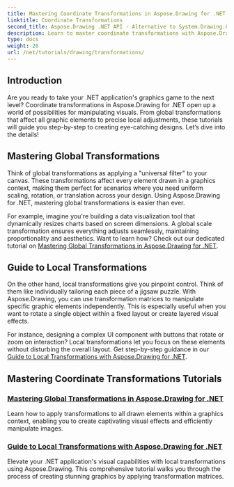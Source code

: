 ```yaml
---
title: Mastering Coordinate Transformations in Aspose.Drawing for .NET
linktitle: Coordinate Transformations
second_title: Aspose.Drawing .NET API - Alternative to System.Drawing.Common
description: Learn to master coordinate transformations with Aspose.Drawing for .NET. Discover how to implement global and local transformations for visual excellence.
type: docs
weight: 20
url: /net/tutorials/drawing/transformations/
---
```

## Introduction

Are you ready to take your .NET application's graphics game to the next level? Coordinate transformations in Aspose.Drawing for .NET open up a world of possibilities for manipulating visuals. From global transformations that affect all graphic elements to precise local adjustments, these tutorials will guide you step-by-step to creating eye-catching designs. Let’s dive into the details!

## Mastering Global Transformations

Think of global transformations as applying a "universal filter" to your canvas. These transformations affect every element drawn in a graphics context, making them perfect for scenarios where you need uniform scaling, rotation, or translation across your design. Using Aspose.Drawing for .NET, mastering global transformations is easier than ever.

For example, imagine you're building a data visualization tool that dynamically resizes charts based on screen dimensions. A global scale transformation ensures everything adjusts seamlessly, maintaining proportionality and aesthetics. Want to learn how? Check out our dedicated tutorial on [Mastering Global Transformations in Aspose.Drawing for .NET](./mastering-global-transformations/).

## Guide to Local Transformations

On the other hand, local transformations give you pinpoint control. Think of them like individually tailoring each piece of a jigsaw puzzle. With Aspose.Drawing, you can use transformation matrices to manipulate specific graphic elements independently. This is especially useful when you want to rotate a single object within a fixed layout or create layered visual effects.

For instance, designing a complex UI component with buttons that rotate or zoom on interaction? Local transformations let you focus on these elements without disturbing the overall layout. Get step-by-step guidance in our [Guide to Local Transformations with Aspose.Drawing for .NET](./guide-to-local-transformation/).

## Mastering Coordinate Transformations Tutorials
### [Mastering Global Transformations in Aspose.Drawing for .NET](./mastering-global-transformations/)
Learn how to apply transformations to all drawn elements within a graphics context, enabling you to create captivating visual effects and efficiently manipulate images.
### [Guide to Local Transformations with Aspose.Drawing for .NET](./guide-to-local-transformation/)
Elevate your .NET application's visual capabilities with local transformations using Aspose.Drawing. This comprehensive tutorial walks you through the process of creating stunning graphics by applying transformation matrices.